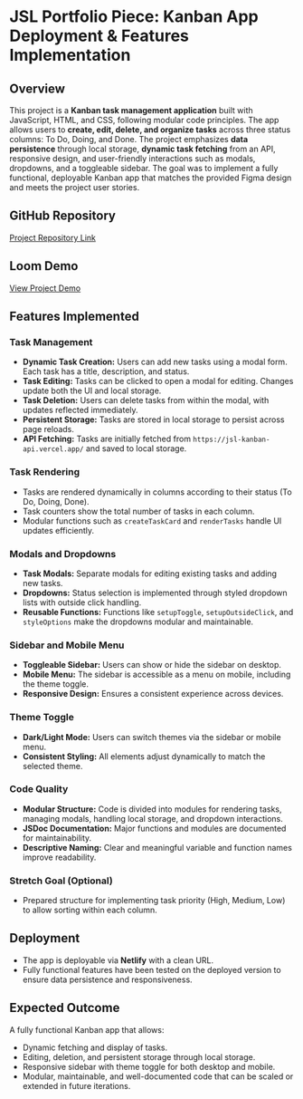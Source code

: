 # JSL Portfolio Piece: Kanban App Deployment & Features Implementation

## Overview

This project is a **Kanban task management application** built with JavaScript, HTML, and CSS, following modular code principles. The app allows users to **create, edit, delete, and organize tasks** across three status columns: To Do, Doing, and Done. The project emphasizes **data persistence** through local storage, **dynamic task fetching** from an API, responsive design, and user-friendly interactions such as modals, dropdowns, and a toggleable sidebar. The goal was to implement a fully functional, deployable Kanban app that matches the provided Figma design and meets the project user stories.

## GitHub Repository

[Project Repository Link](https://github.com/LukhaC2tsh/LUKTSH25485_FTO2506_A_Lukhanyiso-Tshangela_Portfolio_Piece.git)

## Loom Demo

[View Project Demo](https://www.loom.com/share/your-looms-link)

## Features Implemented

### Task Management

- **Dynamic Task Creation:** Users can add new tasks using a modal form. Each task has a title, description, and status.
- **Task Editing:** Tasks can be clicked to open a modal for editing. Changes update both the UI and local storage.
- **Task Deletion:** Users can delete tasks from within the modal, with updates reflected immediately.
- **Persistent Storage:** Tasks are stored in local storage to persist across page reloads.
- **API Fetching:** Tasks are initially fetched from `https://jsl-kanban-api.vercel.app/` and saved to local storage.

### Task Rendering

- Tasks are rendered dynamically in columns according to their status (To Do, Doing, Done).
- Task counters show the total number of tasks in each column.
- Modular functions such as `createTaskCard` and `renderTasks` handle UI updates efficiently.

### Modals and Dropdowns

- **Task Modals:** Separate modals for editing existing tasks and adding new tasks.
- **Dropdowns:** Status selection is implemented through styled dropdown lists with outside click handling.
- **Reusable Functions:** Functions like `setupToggle`, `setupOutsideClick`, and `styleOptions` make the dropdowns modular and maintainable.

### Sidebar and Mobile Menu

- **Toggleable Sidebar:** Users can show or hide the sidebar on desktop.
- **Mobile Menu:** The sidebar is accessible as a menu on mobile, including the theme toggle.
- **Responsive Design:** Ensures a consistent experience across devices.

### Theme Toggle

- **Dark/Light Mode:** Users can switch themes via the sidebar or mobile menu.
- **Consistent Styling:** All elements adjust dynamically to match the selected theme.

### Code Quality

- **Modular Structure:** Code is divided into modules for rendering tasks, managing modals, handling local storage, and dropdown interactions.
- **JSDoc Documentation:** Major functions and modules are documented for maintainability.
- **Descriptive Naming:** Clear and meaningful variable and function names improve readability.

### Stretch Goal (Optional)

- Prepared structure for implementing task priority (High, Medium, Low) to allow sorting within each column. 

## Deployment

- The app is deployable via **Netlify** with a clean URL.
- Fully functional features have been tested on the deployed version to ensure data persistence and responsiveness.

## Expected Outcome

A fully functional Kanban app that allows:

- Dynamic fetching and display of tasks.
- Editing, deletion, and persistent storage through local storage.
- Responsive sidebar with theme toggle for both desktop and mobile.
- Modular, maintainable, and well-documented code that can be scaled or extended in future iterations.

